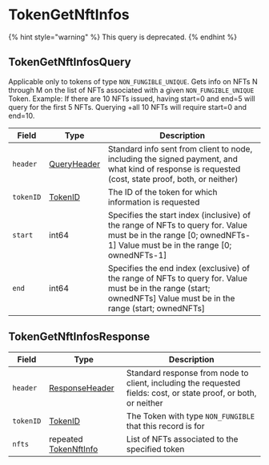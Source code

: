 # TokenGetNftInfos

{% hint style="warning" %}
This query is deprecated.
{% endhint %}

## TokenGetNftInfosQuery

Applicable only to tokens of type `NON_FUNGIBLE_UNIQUE`. Gets info on NFTs N through M on the list of NFTs associated with a given `NON_FUNGIBLE_UNIQUE` Token. Example: If there are 10 NFTs issued, having start=0 and end=5 will query for the first 5 NFTs. Querying +all 10 NFTs will require start=0 and end=10.

| Field     | Type                                           | Description                                                                                                                                                          |
| --------- | ---------------------------------------------- | -------------------------------------------------------------------------------------------------------------------------------------------------------------------- |
| `header`  | [QueryHeader](../miscellaneous/queryheader.md) | Standard info sent from client to node, including the signed payment, and what kind of response is requested (cost, state proof, both, or neither)                   |
| `tokenID` | [TokenID](../basic-types/tokenid.md)           | The ID of the token for which information is requested                                                                                                               |
| `start`   | int64                                          | Specifies the start index (inclusive) of the range of NFTs to query for. Value must be in the range \[0; ownedNFTs-1] Value must be in the range \[0; ownedNFTs-1] |
| `end`     | int64                                          | Specifies the end index (exclusive) of the range of NFTs to query for. Value must be in the range (start; ownedNFTs] Value must be in the range (start; ownedNFTs]   |

## TokenGetNftInfosResponse

| Field     | Type                                                     | Description                                                                                                      |
| --------- | -------------------------------------------------------- | ---------------------------------------------------------------------------------------------------------------- |
| `header`  | [ResponseHeader](../miscellaneous/responseheader.md)     | Standard response from node to client, including the requested fields: cost, or state proof, or both, or neither |
| `tokenID` | [TokenID](../basic-types/tokenid.md)                     | The Token with type `NON_FUNGIBLE` that this record is for                                                       |
| `nfts`    | repeated [TokenNftInfo](tokengetnftinfo.md#tokennftinfo) | List of NFTs associated to the specified token                                                                   |
